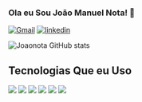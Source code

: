 ### Ola eu Sou João Manuel Nota! 👋


[![Gmail](https://img.shields.io/badge/Gmail-D14836?style=for-the-badge&logo=gmail&logoColor=white)](mailto:joaonota23@gmail.com)
[![linkedin](https://img.shields.io/badge/LinkedIn-0077B5?style=for-the-badge&logo=linkedin&logoColor=white)](https://www.linkedin.com/in/joao-manuel-nota-4111a3183)


![Joaonota GitHub stats](https://github-readme-stats.vercel.app/api?username=Joaonota&show_icons=true&theme=radical)


## Tecnologias  Que eu Uso 

<div style="display: inline_block">
  <img src="https://img.shields.io/badge/Dart-0175C2?style=for-the-badge&logo=dart&logoColor=white"/>
  <img src="https://img.shields.io/badge/Flutter-02569B?style=for-the-badge&logo=flutter&logoColor=white"/>
  <img src="https://img.shields.io/badge/HTML-239120?style=for-the-badge&logo=html5&logoColor=white"/>
  <img src="https://img.shields.io/badge/CSS-239120?&style=for-the-badge&logo=css3&logoColor=white"/>
  <img src="https://img.shields.io/badge/Bootstrap-563D7C?style=for-the-badge&logo=bootstrap&logoColor=white"/>
  <img src="https://img.shields.io/badge/PHP-777BB4?style=for-the-badge&logo=php&logoColor=white"/>
  </div>
